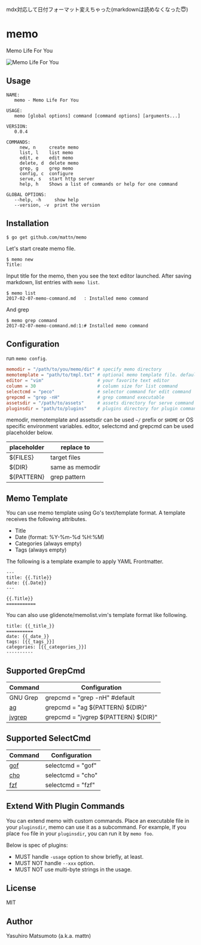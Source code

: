 mdx対応して日付フォーマット変えちゃった(markdownは読めなくなった😇)

# memo

Memo Life For You

![Memo Life For You](https://raw.githubusercontent.com/mattn/memo/master/screenshot.gif)

## Usage

```
NAME:
   memo - Memo Life For You

USAGE:
   memo [global options] command [command options] [arguments...]

VERSION:
   0.0.4

COMMANDS:
     new, n     create memo
     list, l    list memo
     edit, e    edit memo
     delete, d  delete memo
     grep, g    grep memo
     config, c  configure
     serve, s   start http server
     help, h    Shows a list of commands or help for one command

GLOBAL OPTIONS:
   --help, -h     show help
   --version, -v  print the version
```

## Installation

```
$ go get github.com/mattn/memo
```

Let's start create memo file.

```
$ memo new
Title:
```

Input title for the memo, then you see the text editor launched. After saving markdown, list entries with `memo list`.

```
$ memo list
2017-02-07-memo-command.md   : Installed memo command
```

And grep

```
$ memo grep command
2017-02-07-memo-command.md:1:# Installed memo command
```

## Configuration

run `memo config`.

```toml
memodir = "/path/to/you/memo/dir" # specify memo directory
memotemplate = "path/to/tmpl.txt" # optional memo template file. default '~/.config/memo/template.txt'
editor = "vim"                    # your favorite text editor
column = 30                       # column size for list command
selectcmd = "peco"                # selector command for edit command
grepcmd = "grep -nH"              # grep command executable
assetsdir = "/path/to/assets"     # assets directory for serve command
pluginsdir = "path/to/plugins"    # plugins directory for plugin commands. default '~/.config/memo/plugins'.
```

memodir, memotemplate and assetsdir can be used `~/` prefix or `$HOME` or OS specific environment variables. editor, selectcmd and grepcmd can be used placeholder below.

|placeholder|replace to     |
|-----------|---------------|
|${FILES}   |target files   |
|${DIR}     |same as memodir|
|${PATTERN} |grep pattern   |

## Memo Template

You can use memo template using Go's text/template format. A template receives the following attributes.

- Title
- Date (format: %Y-%m-%d %H:%M)
- Categories (always empty)
- Tags (always empty)

The following is a template example to apply YAML Frontmatter.

```
---
title: {{.Title}}
date: {{.Date}}
---

{{.Title}}
===========
```

You can also use glidenote/memolist.vim's template format like following.

```
title: {{_title_}}
==========
date: {{_date_}}
tags: [{{_tags_}}]
categories: [{{_categories_}}]
----------
```

## Supported GrepCmd


|Command                                            |Configuration                       |
|---------------------------------------------------|------------------------------------|
|GNU Grep                                           |grepcmd = "grep -nH" #default       |
|[ag](https://github.com/ggreer/the_silver_searcher)|grepcmd = "ag ${PATTERN} ${DIR}"    |
|[jvgrep](https://github.com/mattn/jvgrep)          |grepcmd = "jvgrep ${PATTERN} ${DIR}"|

## Supported SelectCmd

|Command                               |Configuration    |
|--------------------------------------|-----------------|
|[gof](https://github.com/mattn/gof)   |selectcmd = "gof"|
|[cho](https://github.com/mattn/cho)   |selectcmd = "cho"|
|[fzf](https://github.com/junegunn/fzf)|selectcmd = "fzf"|

## Extend With Plugin Commands

You can extend memo with custom commands.
Place an executable file in your `pluginsdir`, memo can use it as a subcommand.
For example, If you place `foo` file in your `pluginsdir`, you can run it by `memo foo`.

Below is spec of plugins:

* MUST handle `-usage` option to show briefly, at least.
* MUST NOT handle `--xxx` option.
* MUST NOT use multi-byte strings in the usage.

## License

MIT

## Author

Yasuhiro Matsumoto (a.k.a. mattn)
